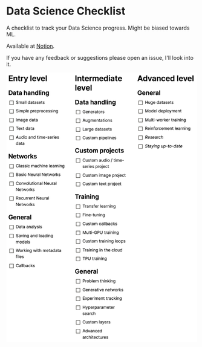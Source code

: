 # Data Science Checklist
A checklist to track your Data Science progress. Might be biased towards ML.

Available at [Notion](https://www.notion.so/A-checklist-to-track-your-Data-Science-progress-9de80b1b23c04634904168991247b651).

If you have any feedback or suggestions please open an issue, I'll look into it.


![the checklist](/update.png)


